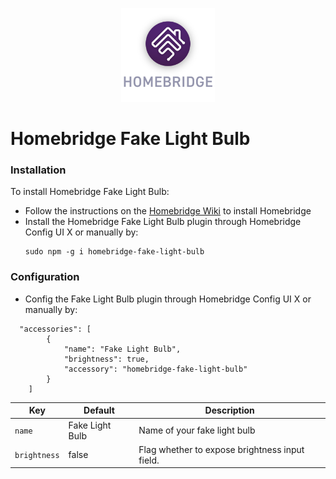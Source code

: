 
<p align="center">

<img src="https://github.com/homebridge/branding/raw/master/logos/homebridge-wordmark-logo-vertical.png" width="150">

</p>


# Homebridge Fake Light Bulb

### Installation
To install Homebridge Fake Light Bulb:
- Follow the instructions on the [Homebridge Wiki](https://github.com/homebridge/homebridge/wiki) to install Homebridge
- Install the Homebridge Fake Light Bulb plugin through Homebridge Config UI X or manually by:
  ```
  sudo npm -g i homebridge-fake-light-bulb
  ```

### Configuration

- Config the Fake Light Bulb plugin through Homebridge Config UI X or manually by:
```
  "accessories": [
        {
            "name": "Fake Light Bulb",
            "brightness": true,
            "accessory": "homebridge-fake-light-bulb"
        }
    ]
  ```
Key | Default | Description
-------- | ----------- | -----------
`name` | Fake Light Bulb | Name of your fake light bulb
`brightness` | false | Flag whether to expose brightness input field. 